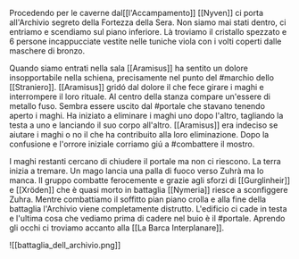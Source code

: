 Procedendo per le caverne dal[[l'Accampamento]] [[Nyven]] ci porta all'Archivio segreto della Fortezza della Sera. Non siamo mai stati dentro, ci entriamo e scendiamo sul piano inferiore. Là troviamo il cristallo spezzato e 6 persone incappucciate vestite nelle tuniche viola con i volti coperti dalle maschere di bronzo.

Quando siamo entrati nella sala [[Aramisus]] ha sentito un dolore insopportabile nella schiena, precisamente nel punto del #marchio dello [[Straniero]]. [[Aramisus]] gridó dal dolore il che fece girare i maghi e interrompere il loro rituale. Al centro della stanza compare un'essere di metallo fuso. Sembra essere uscito dal #portale che stavano tenendo aperto i maghi. Ha iniziato a eliminare i maghi uno dopo l'altro, tagliando la testa a uno e lanciando il suo corpo all'altro. [[Aramisus]] era indeciso se aiutare i maghi o no il che  ha contribuito alla loro eliminazione. Dopo la confusione e l'orrore iniziale corriamo giú a #combattere il mostro.

I maghi restanti cercano di chiudere il portale ma non ci riescono. La terra inizia a tremare. Un mago lancia una palla di fuoco verso Zuhrà ma lo manca. Il gruppo combatte ferocemente e grazie agli sforzi di [[Gurglinheir]] e [[Xröden]] che è quasi morto in battaglia [[Nymeria]] riesce a sconfiggere Zuhra. Mentre combattiamo il soffitto pian piano crolla e alla fine della battaglia l'Archivio viene completamente distrutto. L'edificio ci cade in testa e l'ultima cosa che vediamo prima di cadere nel buio è il #portale. Aprendo gli occhi ci troviamo accanto alla [[La Barca Interplanare]].

![[battaglia_dell_archivio.png]]
